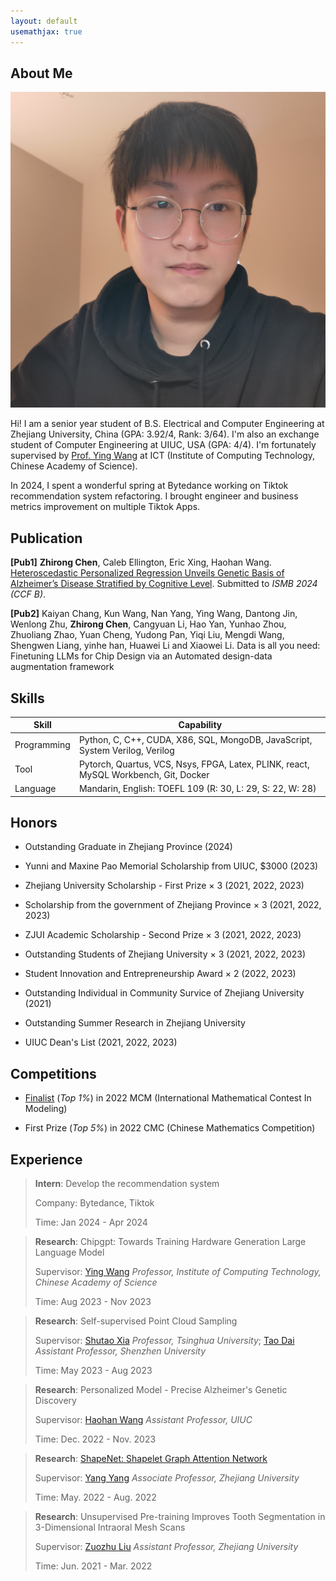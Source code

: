 ```yaml
---
layout: default
usemathjax: true
---
```


## About Me

<img class="profile-picture" src="img/me.jpg" >

Hi! I am a senior year student of B.S. Electrical and Computer Engineering at Zhejiang University, China (GPA: 3.92/4, Rank: 3/64). I'm also an exchange student of Computer Engineering at UIUC, USA (GPA: 4/4). I'm fortunately supervised by [Prof. Ying Wang](https://wangying-ict.github.io/) at ICT (Institute of Computing Technology, Chinese Academy of Science).  

In 2024, I spent a wonderful spring at Bytedance working on Tiktok recommendation system refactoring. I brought engineer and business metrics improvement on multiple Tiktok Apps.




## Publication

**[Pub1]** **Zhirong Chen**, Caleb Ellington, Eric Xing, Haohan Wang. [Heteroscedastic Personalized Regression Unveils Genetic Basis of Alzheimer’s Disease Stratified by Cognitive Level](https://rong-hash.github.io/hetpr). Submitted to *ISMB 2024 (CCF B)*.

**[Pub2]** Kaiyan Chang, Kun Wang, Nan Yang, Ying Wang, Dantong Jin, Wenlong Zhu, **Zhirong Chen**, Cangyuan Li, Hao Yan, Yunhao Zhou, Zhuoliang Zhao, Yuan Cheng, Yudong Pan, Yiqi Liu, Mengdi Wang, Shengwen Liang, yinhe han, Huawei Li and Xiaowei Li. Data is all you need: Finetuning LLMs for Chip Design via an Automated design-data augmentation framework



## Skills

Skill | Capability
-----|-------
Programming | Python, C, C++, CUDA, X86, SQL, MongoDB, JavaScript, System Verilog, Verilog
Tool | Pytorch, Quartus, VCS, Nsys, FPGA, Latex, PLINK, react, MySQL Workbench, Git, Docker
Language | Mandarin, English: TOEFL 109 (R: 30, L: 29, S: 22, W: 28)



## Honors

- Outstanding Graduate in Zhejiang Province (2024)

- Yunni and Maxine Pao Memorial Scholarship from UIUC, $3000 (2023)

- Zhejiang University Scholarship - First Prize $\times$ 3 (2021, 2022, 2023)

- Scholarship from the government of Zhejiang Province $\times$ 3 (2021, 2022, 2023)

- ZJUI Academic Scholarship - Second Prize $\times$ 3 (2021, 2022, 2023)

- Outstanding Students of Zhejiang University $\times$ 3 (2021, 2022, 2023)

- Student Innovation and Entrepreneurship Award $\times$ 2 (2022, 2023)

- Outstanding Individual in Community Survice of Zhejiang University (2021)

- Outstanding Summer Research in Zhejiang University

- UIUC Dean's List (2021, 2022, 2023)


## Competitions

- [Finalist](https://github.com/rong-hash/MCM_2022) (*Top 1%*) in 2022 MCM (International Mathematical Contest In Modeling)

- First Prize (*Top 5%*) in 2022 CMC (Chinese Mathematics Competition) 


## Experience

> **Intern**: Develop the recommendation system
> 
> Company: Bytedance, Tiktok
>
> Time: Jan 2024 - Apr 2024

> **Research**: Chipgpt: Towards Training Hardware Generation Large Language Model
>
> Supervisor: [Ying Wang](https://wangying-ict.github.io/) *Professor, Institute of Computing Technology, Chinese Academy of Science*
>
> Time: Aug 2023 - Nov 2023

> **Research**: Self-supervised Point Cloud Sampling
>
> Supervisor: [Shutao Xia](https://www.sigs.tsinghua.edu.cn/xst/main.htm) *Professor, Tsinghua University*; [Tao Dai](https://csse.szu.edu.cn/pages/user/index?id=1204) *Assistant Professor, Shenzhen University*
>
> Time: May 2023 - Aug 2023

> **Research**: Personalized Model - Precise Alzheimer's Genetic Discovery
>
> Supervisor: [Haohan Wang](https://haohanwang.github.io/) *Assistant Professor, UIUC* 
>
> Time: Dec. 2022 - Nov. 2023

> **Research**: [ShapeNet: Shapelet Graph Attention Network](https://github.com/rong-hash/AQOURSNet)
>
> Supervisor: [Yang Yang](http://yangy.org/) *Associate Professor, Zhejiang University* 
>
> Time: May. 2022 - Aug. 2022

> **Research**: Unsupervised Pre-training Improves Tooth Segmentation in 3-Dimensional Intraoral Mesh Scans
>
> Supervisor: [Zuozhu Liu](https://scholar.google.com/citations?user=h602wLIAAAAJ&hl=en&oi=ao) *Assistant Professor, Zhejiang University* 
>
> Time: Jun. 2021 - Mar. 2022




